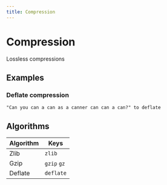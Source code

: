 ```yaml
---
title: Compression
---
```


# Compression

Lossless compressions

## Examples

### Deflate compression

<pre class="example">
<code>"Can you can a can as a canner can can a can?" to deflate</code>
</pre>

## Algorithms

| Algorithm | Keys |
|---|---|
| Zlib | `zlib` |
| Gzip | `gzip` `gz` |
| Deflate | `deflate` |